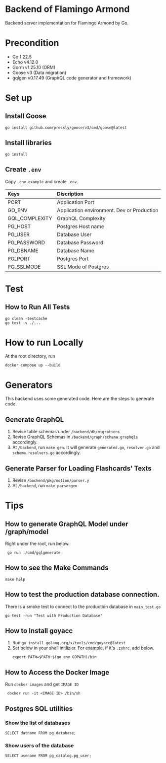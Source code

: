 # Backend of Flamingo Armond

Backend server implementation for Flamingo Armond by Go.

# Precondition

- Go 1.22.5
- Echo v4.12.0
- Gorm v1.25.10 (ORM)
- Goose v3 (Data migration)
- gqlgen v0.17.49 (GraphQL code generator and framework)

# Set up

## Install Goose

```
go install github.com/pressly/goose/v3/cmd/goose@latest
```

## Install libraries

```
go install
```

## Create `.env`

Copy `.env.example` and create `.env`.

| Keys           | Discription                                |
|:---------------|:-------------------------------------------|
| PORT           | Application Port                           | 
| GO_ENV         | Application environment. Dev or Production | 
| GQL_COMPLEXITY | GraphQL Complexity                         |
| PG_HOST        | Postgres Host name                         |
| PG_USER        | Database User                              |
| PG_PASSWORD    | Database Password                          |
| PG_DBNAME      | Database Name                              |
| PG_PORT        | Postgres Port                              |
| PG_SSLMODE     | SSL Mode of Postgres                       

# Test

## How to Run All Tests

```
go clean -testcache
go test -v ./...
```

# How to run Locally

At the root directory, run

```
docker compose up --build
```

# Generators

This backend uses some generated code. Here are the steps to generate code.

## Generate GraphQL

1. Revise table schemas under `/backend/db/migrations`
1. Revise GraphQL Schemas in `/backend/graph/schema.graphqls` accordingly.
1. At `/backend`, run `make gen`. It will generate `generated.go`, `resolver.go` and `schema.resolvers.go` accordingly.

## Generate Parser for Loading Flashcards' Texts

1. Revise `/backend/pkg/notion/parser.y`
2. At `/backend`, run `make parsergen`

# Tips

## How to generate GraphQL Model under /graph/model

Right under the root, run below.

```
 go run ./cmd/gqlgenerate
```

## How to see the Make Commands

```
make help
```

## How to test the production database connection.
There is a smoke test to connect to the production database in `main_test.go`
```
go test -run "Test with Production Database"
```

## How to Install goyacc

1. Run `go install golang.org/x/tools/cmd/goyacc@latest`
2. Set below in your shell initlizier. For example, if it's `.zshrc`, add below.
    ```azure
    export PATH=$PATH:$(go env GOPATH)/bin
    ```

## How to Access the Docker Image

Run `docker images` and get `IMAGE ID`

```
 docker run -it <IMAGE ID> /bin/sh  
```

## Postgres SQL utilities

### Show the list of databases

```
SELECT datname FROM pg_database;
```

### Show users of the database

```
SELECT usename FROM pg_catalog.pg_user;
```